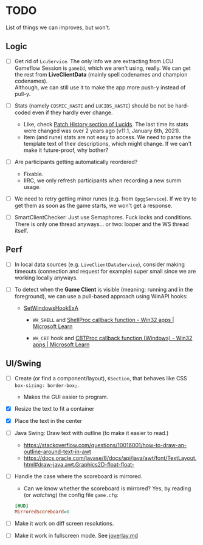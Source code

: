 # TODO

List of things we can improves, but won't.


## Logic

- [ ] Get rid of `LcuService`.
The only info we are extracting from LCU Gameflow Session is `gameId`, which we aren't using, really.
We can get the rest from **LiveClientData** (mainly spell codenames and champion codenames). \
Although, we can still use it to make the app more push-y instead of pull-y.

- [ ] Stats (namely `COSMIC_HASTE` and `LUCIDS_HASTE`) should be not be hard-coded
    even if they hardly ever change.
    * Like, check [Patch History section of Lucids](https://leagueoflegends.fandom.com/wiki/Ionian_Boots_of_Lucidity).
    The last time its stats were changed was over 2 years ago (v11.1, January 6th, 2021).
    * Item (and rune) stats are not easy to access. We need to parse the template text of their descriptions, which might change.
    If we can't make it future-proof, why bother?

- [ ] Are participants getting automatically reordered?
    * Fixable.
    * IIRC, we only refresh participants when recording a new summ usage.

- [ ] We need to retry getting minor runes (e.g. from `OpggService`).
If we try to get them as soon as the game starts, we won't get a response.

- [ ] SmartClientChecker: Just use Semaphores.
Fuck locks and conditions. There is only one thread anyways... or two: looper and the WS thread itself.


## Perf

- [ ] In local data sources (e.g. `LiveClientDataService`), consider making timeouts (connection and request for example) super small since we are working locally anyways.

- [ ] To detect when the **Game Client** is visible (meaning: running and in the foreground), we can use a pull-based approach using WinAPI hooks:
    - [SetWindowsHookExA](https://learn.microsoft.com/en-us/windows/win32/api/winuser/nf-winuser-setwindowshookexa)

        * `WH_SHELL` and [ShellProc callback function - Win32 apps | Microsoft Learn](https://learn.microsoft.com/en-us/windows/win32/winmsg/shellproc)
        
        * `WH_CBT` hook and [CBTProc callback function (Windows) - Win32 apps | Microsoft Learn](https://learn.microsoft.com/en-us/windows/win32/winmsg/cbtproc)



## UI/Swing

- [ ] Create (or find a component/layout), `KSection`, that behaves like CSS `box-sizing: border-box;`.
    * Makes the GUI easier to program.

- [x] Resize the text to fit a container

- [x] Place the text in the center

- [ ] Java Swing: Draw text with outline (to make it easier to read.)
    * https://stackoverflow.com/questions/10016001/how-to-draw-an-outline-around-text-in-awt
    * https://docs.oracle.com/javase/8/docs/api/java/awt/font/TextLayout.html#draw-java.awt.Graphics2D-float-float-

- [ ] Handle the case where the scoreboard is mirrored.
    * Can we know whether the scoreboard is mirrored?
    Yes, by reading (or _watching_) the config file `game.cfg`:
    ```ini
    [HUD]
    MirroredScoreboard=0
    ```

- [ ] Make it work on diff screen resolutions.

- [ ] Make it work in fullscreen mode.
See [joverlay.md](./docs/joverlay.md)
